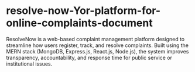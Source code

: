 # resolve-now-Yor-platform-for-online-complaints-document
ResolveNow is a web-based complaint management platform designed to streamline how users register, track, and resolve complaints. Built using the MERN stack (MongoDB, Express.js, React.js, Node.js), the system improves transparency, accountability, and response time for public service or institutional issues.
